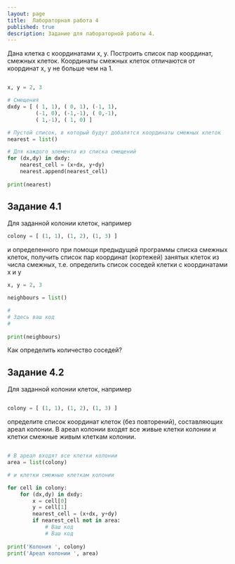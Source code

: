 ```yaml
---
layout: page
title:  Лабораторная работа 4
published: true
description: Задание для лабораторной работы 4.
---
```


Дана клетка с координатами x, y. Построить список пар координат, смежных клеток. Координаты смежных клеток отличаются от координат x, y не больше чем на 1.

~~~python

x, y = 2, 3

# Смещения 
dxdy = [ ( 1, 1), ( 0, 1), (-1, 1), 
         (-1, 0), (-1,-1), ( 0,-1),
         ( 1,-1), ( 1, 0) ]

# Пустой список, в который будут добалятся координаты смежных клеток
nearest = list()

# Для каждого элемента из списка смещений
for (dx,dy) in dxdy:
    nearest_cell = (x+dx, y+dy)
    nearest.append(nearest_cell)
    
print(nearest)
~~~

## Задание 4.1 

Для заданной колонии клеток, например

~~~python
colony = [ (1, 1), (1, 2), (1, 3) ]
~~~

и определенного при помощи предыдущей программы списка смежных клеток, получить список пар координат (кортежей) занятых клеток из числа смежных, т.е. определить список соседей клетки с координатами x и y  

~~~python
x, y = 2, 3

neighbours = list()

#
# Здесь ваш код
#
        
print(neighbours)
~~~

Как определить количество соседей?

## Задание 4.2

Для заданной колонии клеток, например

~~~python

colony = [ (1, 1), (1, 2), (1, 3) ]

~~~
определите список координат клеток (без повторений), составляющих ареал колонии. В ареал колонии входят все живые клетки колонии и клетки смежные живым клеткам колонии. 

~~~python

# В ареал входят все клетки колонии 
area = list(colony)

# и клетки смежные клеткам колонии 

for cell in colony:
    for (dx,dy) in dxdy:
        x = cell[0]
        y = cell[1]
        nearest_cell = (x+dx, y+dy)
        if nearest_cell not in area:
            # Ваш код
            # Ваш код
            
print('Колония ', colony)
print('Ареал колонии ', area)

~~~




